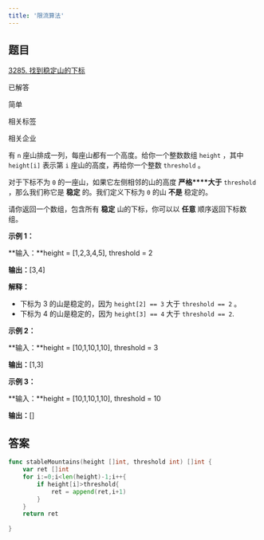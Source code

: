 ```yaml
---
title: '限流算法'
---
```


## 题目

[3285. 找到稳定山的下标](https://leetcode.cn/problems/find-indices-of-stable-mountains/)

已解答

简单



相关标签

相关企业



有 `n` 座山排成一列，每座山都有一个高度。给你一个整数数组 `height` ，其中 `height[i]` 表示第 `i` 座山的高度，再给你一个整数 `threshold` 。

对于下标不为 `0` 的一座山，如果它左侧相邻的山的高度 **严格****大于** `threshold` ，那么我们称它是 **稳定** 的。我们定义下标为 `0` 的山 **不是** 稳定的。

请你返回一个数组，包含所有 **稳定** 山的下标，你可以以 **任意** 顺序返回下标数组。

 

**示例 1：**

**输入：**height = [1,2,3,4,5], threshold = 2

**输出：**[3,4]

**解释：**

- 下标为 3 的山是稳定的，因为 `height[2] == 3` 大于 `threshold == 2` 。
- 下标为 4 的山是稳定的，因为 `height[3] == 4` 大于 `threshold == 2`.

**示例 2：**

**输入：**height = [10,1,10,1,10], threshold = 3

**输出：**[1,3]

**示例 3：**

**输入：**height = [10,1,10,1,10], threshold = 10

**输出：**[]



## 答案



```go
func stableMountains(height []int, threshold int) []int {
    var ret []int
    for i:=0;i<len(height)-1;i++{
        if height[i]>threshold{
            ret = append(ret,i+1)
        }
    }
    return ret
    
}
```

